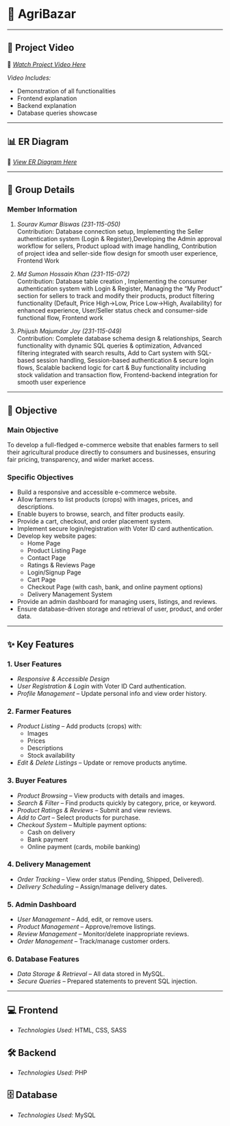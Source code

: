 # 📌 AgriBazar

---

## 🎥 Project Video
📌 [*Watch Project Video Here*](https://youtu.be/YOCWALiFaLs?feature=shared)

*Video Includes:*
- Demonstration of all functionalities
- Frontend explanation
- Backend explanation
- Database queries showcase

---

## 📊 ER Diagram
📌 [*View ER Diagram Here*](https://github.com/sumon2003/ER-Diagram)  

---

## 👥 Group Details

### Member Information

1. *Sourav Kumar Biswas (231-115-050)*  
   Contribution: Database connection setup, Implementing the Seller authentication system (Login & Register),Developing the Admin approval workflow for sellers, Product upload with image handling, Contribution of project idea and seller-side flow design for smooth user experience, Frontend Work

2. *Md Sumon Hossain Khan (231-115-072)*  
   Contribution: Database table creation , Implementing the consumer authentication system with Login & Register, Managing the “My Product” section for sellers to track and modify their products, product filtering functionality (Default, Price High→Low, Price Low→High, Availability) for enhanced  experience, User/Seller status check and consumer-side functional flow, Frontend work

3. *Phijush Majumdar Joy (231-115-049)*  
   Contribution: Complete database schema design & relationships, Search functionality with dynamic SQL queries & optimization, Advanced filtering integrated with search results, Add to Cart system with SQL-based session handling, Session-based authentication & secure login flows, Scalable backend logic for cart & Buy functionality including stock validation and transaction flow, Frontend-backend integration for smooth user experience

---

## 🎯 Objective

### Main Objective
To develop a full-fledged e-commerce website that enables farmers to sell their agricultural produce directly to consumers and businesses, ensuring fair pricing, transparency, and wider market access.

### Specific Objectives
- Build a responsive and accessible e-commerce website.
- Allow farmers to list products (crops) with images, prices, and descriptions.
- Enable buyers to browse, search, and filter products easily.
- Provide a cart, checkout, and order placement system.
- Implement secure login/registration with Voter ID card authentication.
- Develop key website pages:
  - Home Page
  - Product Listing Page
  - Contact Page
  - Ratings & Reviews Page
  - Login/Signup Page
  - Cart Page
  - Checkout Page (with cash, bank, and online payment options)
  - Delivery Management System
- Provide an admin dashboard for managing users, listings, and reviews.
- Ensure database-driven storage and retrieval of user, product, and order data.

---

## ✨ Key Features

### 1. User Features
- *Responsive & Accessible Design* 
- *User Registration & Login* with Voter ID Card authentication.
- *Profile Management* – Update personal info and view order history.

### 2. Farmer Features
- *Product Listing* – Add products (crops) with:
  - Images
  - Prices
  - Descriptions
  - Stock availability
- *Edit & Delete Listings* – Update or remove products anytime.

### 3. Buyer Features
- *Product Browsing* – View products with details and images.
- *Search & Filter* – Find products quickly by category, price, or keyword.
- *Product Ratings & Reviews* – Submit and view reviews.
- *Add to Cart* – Select products for purchase.
- *Checkout System* – Multiple payment options:
  - Cash on delivery
  - Bank payment
  - Online payment (cards, mobile banking)

### 4. Delivery Management
- *Order Tracking* – View order status (Pending, Shipped, Delivered).
- *Delivery Scheduling* – Assign/manage delivery dates.

### 5. Admin Dashboard
- *User Management* – Add, edit, or remove users.
- *Product Management* – Approve/remove listings.
- *Review Management* – Monitor/delete inappropriate reviews.
- *Order Management* – Track/manage customer orders.

### 6. Database Features
- *Data Storage & Retrieval* – All data stored in MySQL.
- *Secure Queries* – Prepared statements to prevent SQL injection.

---

## 💻 Frontend
- *Technologies Used:* HTML, CSS, SASS

## 🛠 Backend
- *Technologies Used:* PHP

## 🗄 Database
- *Technologies Used:* MySQL
